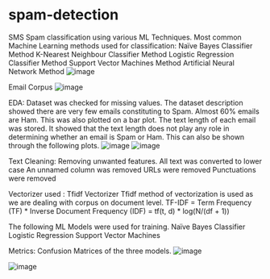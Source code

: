 # spam-detection
SMS Spam classification using various ML Techniques.
Most common Machine Learning methods used for classification:
  Naïve Bayes Classifier Method
  K-Nearest Neighbour Classifier Method
  Logistic Regression Classifier Method
  Support Vector Machines Method
  Artificial Neural Network Method
![image](https://github.com/SubhanshuWalia/spam-detection/assets/150337661/3ed86331-3e07-49de-a0fa-4b085d0e7477)

Email Corpus
![image](https://github.com/SubhanshuWalia/spam-detection/assets/150337661/c3e496dc-f7f2-4718-a1c6-459eaa0d2a6b)

EDA:
Dataset was checked for missing values.
The dataset description showed there are very few emails constituting to Spam.
Almost 60% emails are Ham.
This was also plotted on a bar plot.
The text length of each email was stored.
It showed that the text length does not play any role in determining whether an email is Spam or Ham.
This can also be shown through the following plots.
![image](https://github.com/SubhanshuWalia/spam-detection/assets/150337661/954fe81a-979f-43c8-8a35-605f2c61bb16)
![image](https://github.com/SubhanshuWalia/spam-detection/assets/150337661/aeeb7a81-5ce0-4325-8849-b3f1742206eb)

Text Cleaning:
Removing unwanted features.
All text was converted to lower case
An unnamed column was removed
URLs were removed
Punctuations were removed

Vectorizer used : Tfidf Vectorizer
Tfidf method of vectorization is used as we are dealing with corpus on document level.
TF-IDF = Term Frequency (TF) * Inverse Document Frequency (IDF)  	      = tf(t, d) * log(N/(df + 1))

The following ML Models were used for training.
Naïve Bayes Classifier
Logistic Regression
Support Vector Machines

Metrics: Confusion Matrices of the three models.
![image](https://github.com/SubhanshuWalia/spam-detection/assets/150337661/0e850cf1-4f35-43f9-8c24-89a108a9e9b6)


![image](https://github.com/SubhanshuWalia/spam-detection/assets/150337661/bd21b04e-e783-455a-a6ab-d1221b425e41)
